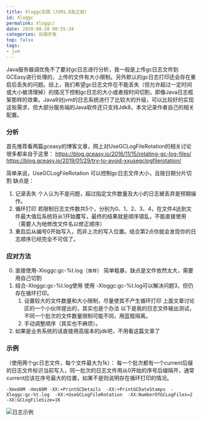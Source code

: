 ```yaml
---
title: Xloggc实践（JVM1.8及之前）
id: Xloggc
permalink: Xloggc/
date: 2020-08-20 00:55:34
categories: 后端开发
top: false
tags:
- jvm
---
```

Java服务器调优免不了要对gc日志进行分析，我一般是上传gc日志文件到GCEasy进行处理的，上传的文件有大小限制。另外默认的gc日志打印还会存在重启后丢失的问题。综上，我们希望gc日志文件在不能丢失（但允许超过一定时间或大小被清理掉）的情况下控制gc日志的大小或者按时间切割，即像Java日志框架那样的效果。Java9对jvm的日志系统进行了比较大的升级，可以比较好的实现这些需求，但大部分服务端的Java软件还只支持Jdk8，本文记录作者自己的相关配置。
<!-- more -->
### 分析
首先推荐看两篇gceasy的博客文章，网上对UseGCLogFileRotation的相关讨论很多都来自于这里：
https://blog.gceasy.io/2016/11/15/rotating-gc-log-files/
https://blog.gceasy.io/2019/01/29/try-to-avoid-xxusegclogfilerotation/

简单来说，UseGCLogFileRotation 可以控制gc日志文件大小，且按日期分片切割
缺点是：

1. 记录丢失
   个人认为不是问题，超过指定文件数量及大小的日志被丢弃是预期操作。
2.  循环打印
    若限制日志文件数共5个，分别为0、1、2、3、4，在文件4达到文件最大值后系统将从1开始覆写，最终的结果就是顺序错乱，不能直接使用（需要人为地修改文件名以修正顺序）
3. 重启后从编号0开始写入，而非上次的写入位置。结合第2点你就会发现你的日志顺序已经完全不可信了。

### 应对方法
0. 直接使用-Xloggc:gc-%t.log（`推荐`）
   简单粗暴，缺点是文件依然太大，需要用自己切割
1. 结合-Xloggc:gc-%t.log使用
   使用 -Xloggc:gc-%t.log可以解决问题3，但仍存在循环打印。
    1. 设置较大的文件数量和大小限制，尽量使其不产生循环打印
       上面文章讨论区的一个小伙伴提出的，其实也是个办法
       以下是我的日志文件输出测试，不同一个批次的文件数量限制可能不同，用蓝框隔离。
    2. 手动调整顺序（其实也不麻烦）。
3. 如果是业务系统的话直接用高版本的jdk吧，不用看这篇文章了

### 示例
（使用两个gc日志文件，每个文件最大为1k）：
每一个批次都有一个current后缀的日志文件标识当前写入，同一批次的日志文件用从0开始的序号后缀隔开，通常current应该在序号最大的位置，如果不是则说明存在循环打印的情况。
```shell
-Xmx60M -Xms60M -XX:+PrintGCDetails  -XX:+PrintGCDateStamps  -Xloggc:gc-%t.log  -XX:+UseGCLogFileRotation  -XX:NumberOfGCLogFiles=2  -XX:GCLogFileSize=1K
```


![日志示例](https://img-blog.csdnimg.cn/20200820003502171.png?x-oss-process=image/watermark,type_ZmFuZ3poZW5naGVpdGk,shadow_10,text_aHR0cHM6Ly9ibG9nLmNzZG4ubmV0L2FsaW55dWE=,size_16,color_FFFFFF,t_70#pic_center)
